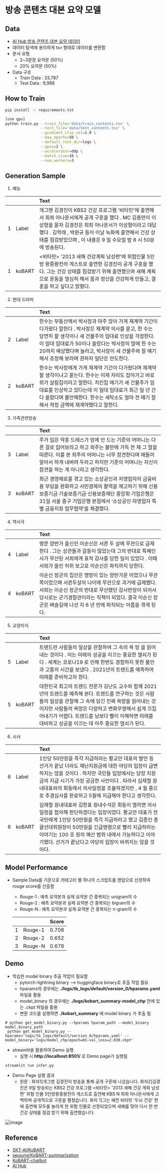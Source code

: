 # 방송 콘텐츠 대본 요약 모델

## Data 
- [AI Hub 방송 콘텐츠 대본 요약 데이터](https://aihub.or.kr/aihubdata/data/view.do?currMenu=115&topMenu=100&aihubDataSe=realm&dataSetSn=591)
- 데이터 탐색에 용이하게 tsv 형태로 데이터를 변환함
- 문서 유형
    - 2~3문장 요약문 (50%)
    - 20% 요약문 (50%)
- Data 구조
    - Train Data : 33,787
    - Test Data : 9,988
 

## How to Train 
```bash
pip install -r requirements.txt

[use gpu]
python train.py --train_file='data/train_contents.tsv' \
                --test_file='data/test_contents.tsv' \
                --gradient_clip_val=1.0 \
                --max_epochs=50 \
                --default_root_dir=logs \
                --gpus=2 \
                --accelerator=ddp \
                --batch_size=16 \
                --num_workers=3
```


## Generation Sample 
1. 예능

| ||Text|
|-------|:--------|:--------|
|1|Label|개그맨 김경진이 KBS2 건강 프로그램 '비타민'에 출연해서 최희 아나운서에게 공개 구혼을 했다 . MC 김용만이 이상형을 묻자 김경진은 최희 아나운서가 이상형이라고 대답했다 . 김학래 , 박완규 등이 이날 녹화에 출연해서 건강 상태를 점검받았으며 , 이 내용은 9 일 수요일 밤 8 시 50분에 방송된다.|
|1|koBART|<비타민> '2013 새해 건강계획 남성편'에 위험인물 5인방 왕중왕전의 게스트로 출연한 김경진이 공개 구혼을 했다. 그는 건강 상태를 점검받기 위해 출연했으며 새해 계획으로 운동을 열심히 해서 몸과 정신을 건강하게 만들고, 결혼을 하고 싶다고 밝혔다.|

2. 현대 드라마

| ||Text|
|-------|:--------|:--------|
|2|Label|한수는 부동산에서 박사장과 마주 앉아 가게 재계약 기간이 다가왔다 말한다 . 박사장은 재계약 의사를 묻고, 한 수는 당연히 할 생각이나 새 건물주의 임대료 인상을 걱정한다. 이 일대 임대료가 50이나 올랐다는 박사장의 말에 한 수는 20까지 예상했다며 놀라고, 박사장이 새 건물주와 잘 얘기해서 조정해 보라며 권하자 일단은 안도한다.|
|2|koBART|한수는 박사장에게 가게 재계약 기간이 다가왔다며 재계약할 생각이냐고 묻는다. 한수는 이제 자리도 잡아가고 바로 위가 살림집이라고 말한다. 치킨집 얘기가 새 건물주가 임대료를 인상하고 있다는데 이 일대 임대료가 최근 일 년 간 다 올랐다며 불안해한다. 한수는 세탁소도 얼마 전 얘기 잘해서 적정 금액에 재계약했다고 말한다.|

3. 가족관련방송

| ||Text|
|-------|:--------|:--------|
|3|Label|주가 입은 약혼 드레스가 맘에 안 드는 기준의 어머니는 다른 걸로 입어보라고 하고 희주는 불만에 가득 찬 채 그 말을 따른다. 이를 본 희주의 어머니는 너무 참견한다며 애들이 알아서 하게 내버려 두라고 하지만 기준의 어머니는 자신이 참견을 하는 게 아니라고 생각한다.|
|3|koBART|최근 경영애로를 겪고 있는 소상공인과 자영업자의 금융비용 부담을 완화하고 서민경제의 활력을 제고하기 위해 신용보증기금·기술보증기금·신용보증재단 중앙회·기업은행은 31일 서울 중구 기업은행 본점에서 ‘소상공인·자영업자 특별 금융지원 업무협약’을 체결했다.|

4. 역사극

| ||Text|
|-------|:--------|:--------|
|4|Label|명문 양반가 출신인 이순신은 서른 두 살에 무관으로 급제한다 . 그는 상관들과 갈등이 많았는데 그의 반대로 특혜인사가 무산된 서희에게 표적 감사를 당한 일이 있었다 . 이때 서희가 올린 허위 보고로 이순신은 파직까지 당한다.|
|4|koBART|이순신 장군의 집안은 명망이 있는 양반가문 이었으나 무관쪽이었으며 서른두살의 나이에 무관으로 과거에 급제했다. 서희는 이순신 장군의 반대로 무산됐던 감사반장이 되어서 당시로는 군기경찰관이라는 직책이 되었다. 결국 이순신 장군은 벼슬길에 나선 지 6 년 만에 파직되는 아픔을 겪게 된다.|

5. 교양지식

| ||Text|
|-------|:--------|:--------|
|5|Label|트렌드란 사람들의 일상을 관찰하여 그 속의 욕 망 을 읽어내는 것이다 . 이는 미래의 성공을 이끄는 중요한 열쇠가 된다 . 세계는 코로나19 로 인해 한번도 경험하지 못한 불안과 고통의 시간을 보냈다 . 2021년의 트렌드를 예측하여 미래를 준비하고자 한다.|
|5|koBART|대한민국 최고의 트렌드 전문가 김난도 교수와 함께 2021년의 트렌드를 예측해 본다. 트렌드를 연구하는 것은 사람들의 일상을 관찰해 그 속에 담긴 진짜 욕망을 읽어내는 것이지만 사람들의 욕망은 다양하고 변화무쌍해서 쉽게 끄집어내기가 어렵다.  트렌드를 남보다 빨리 이해하면 미래를 대비하고 성공을 이끄는 데 아주 중요한 열쇠가 된다.|

6. 시사

| ||Text|
|-------|:--------|:--------|
|6|Label|1인당 50만원을 즉각 지급하라는 황교안 대표의 발언 등 선거가 끝났 더라도 재난지원금에 대한 야당의 입장이 급변하지는 않을 것이다 . 하지만 국민들 입장에서는 당장 지원금의 지급 시기가 가장 궁금한 사안이다 . 따라서 심재철 원내대표와의 회동에서 의사일정을 조율하겠지만 , 4 월 중으로 추경심사를 완료하고 5월에 지급해야 한다고 생각한다.|
|6|koBART|심재철 원내대표와 김한표 원내수석은 회동이 열리면 의사일정을 협의해 판단하겠다는 입장이었다. 황교안 대표가 전 국민에게 1인당 50만원을 즉각 지급하라고 했고 김종인 총괄선대위원장이 50만원을 긴급명령으로 빨리 지급하라는 이야기는 100 조 원의 예산 범위 내에서 가능하다고 이야기했다.  선거가 끝났다고 야당의 입장이 바뀌지는 않을 것이다.|


## Model Performance 
- Sample Data를 기준으로 카테고리 별 하나의 스크립트를 랜덤으로 선정하여 rouge score를 산출함
    - Rouge-1 : 예측 요약본과 실제 요약본 간 중복되는 unigram의 수
    - Rouge-2 : 예측 요약본과 실제 요약본 간 중복되는 bigram의 수
    - Rouge-N : 예측 요약본과 실제 요약본 간 중복되는 n-gram의 수
    
    | ||Score|
    |-------|:--------|:--------|
    |1|Rouge-1|0.708|
    |2|Rouge-2|0.652|
    |3|Rouge-N|0.678|


## Demo
- 학습한 model binary 추출 작업이 필요함
   - pytorch-lightning binary --> huggingface binary로 추출 작업 필요
   - hparams의 경우에는 <b>./logs/tb_logs/default/version_0/hparams.yaml</b> 파일을 활용
   - model_binary 의 경우에는 <b>./logs/kobart_summary-model_chp</b> 안에 있는 .ckpt 파일을 활용
   - 변환 코드를 실행하면 <b>./kobart_summary</b> 에 model binary 가 추출 됨
  
```
# python get_model_binary.py --hparams hparam_path --model_binary model_binary_path
 python get_model_binary.py --hparams='logs/tb_logs/default/version_0/hparams.yaml' --model_binary='logs/model_chp/epoch=01-val_loss=2.030.ckpt'
```

- streamlit을 활용하여 Demo 실행
    - 실행 시 <b>http://localhost:8501/</b> 로 Demo page가 실행됨
```
streamlit run infer.py
```

- Demo Page 실행 결과
    - 원문 :
    화자1]개그맨 김경진이 방송을 통해 공개 구혼에 나섰습니다. 화자2]김경진은 9일 방송되는 KBS2 건강 프로그램 <비타민> '2013 새해 건강 계획 남성 편' 위험 인물 5인방왕중왕전의 게스트로 출연해 KBS N 최희 아나운서에게 고백하며 공개적으로 구혼을 펼쳤습니다. 화자 1]그는 예전 비타민 ‘두뇌 건강’ 편에 출연해 모두를 놀라게 한 위험 인물로 선정되었으며 새해를 맞아 다시 한 번 건강 상태를 점검 받기 위해 출연했습니다.
    
 ![image](https://user-images.githubusercontent.com/107041027/210505408-9c2ddced-cdbb-4354-b454-4254ba89557b.png)



## Reference
- [SKT-AI/KoBART](https://github.com/SKT-AI/KoBART)
- [seujung/KoBART-summarization](https://github.com/seujung/KoBART-summarization)
- [KoBART-chatbot](https://github.com/haven-jeon/KoBART-chatbot)
- [AI Hub](https://aihub.or.kr/)
